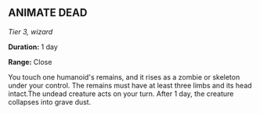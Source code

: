 ## ANIMATE DEAD

_Tier 3, wizard_

**Duration:** 1 day

**Range:** Close

You touch one humanoid's remains, and it rises as a zombie or skeleton under your control. The remains must have at least three limbs and its head intact.The undead creature acts on your turn. After 1 day, the creature collapses into grave dust.

